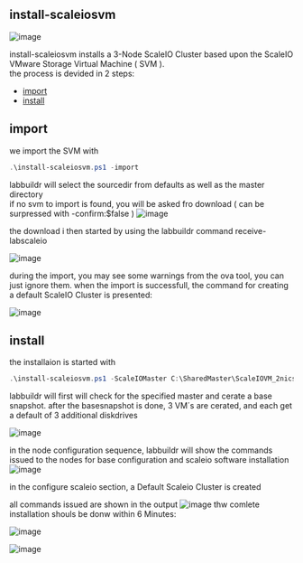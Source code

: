 ## install-scaleiosvm   

![image](https://cloud.githubusercontent.com/assets/8255007/17015009/11a78116-4f28-11e6-8255-c8ded6529acc.png)

install-scaleiosvm installs a 3-Node ScaleIO Cluster based upon the ScaleIO VMware Storage Virtual Machine ( SVM ).  
the process is devided in 2 steps:
* [import](http://labbuildr.readthedocs.io/en/master/Solutionpacks///install-scaleiosvm.ps1#import)
* [install](http://labbuildr.readthedocs.io/en/master/Solutionpacks///install-scaleiosvm.ps1#install)

## import  

we import the SVM with 
```Powershell
.\install-scaleiosvm.ps1 -import
```
labbuildr will select the sourcedir from defaults as well as the master directory  
if no svm to import is found, you will be asked fro download ( can be surpressed with -confirm:$false )
![image](https://cloud.githubusercontent.com/assets/8255007/17014178/723d85d4-4f23-11e6-9902-6f07029a45d5.png)

the download i then started by using the labbuildr command receive-labscaleio

![image](https://cloud.githubusercontent.com/assets/8255007/17014288/1ee2a4f4-4f24-11e6-8970-17ce85e6d507.png)  

during the import, you may see some warnings from the ova tool, you can just ignore them. 
when the import is successfull, the command for creating a default ScaleIO Cluster  is presented:

![image](https://cloud.githubusercontent.com/assets/8255007/17014369/8937e4ae-4f24-11e6-9e04-7509cecafe44.png)
 
## install 
the installaion is started with 
```Powershell
.\install-scaleiosvm.ps1 -ScaleIOMaster C:\SharedMaster\ScaleIOVM_2nics_2.0.6035.0
```
labbuildr will first will check for the specified master and cerate a base snapshot.
after the basesnapshot is done, 3 VM´s are cerated, and each get a default of 3 additional diskdrives

![image](https://cloud.githubusercontent.com/assets/8255007/17014512/3c8c9072-4f25-11e6-95fe-94dad028c770.png)

in the node configuration sequence, labbuildr will show the commands issued to the nodes for base configuration and scaleio software installation  
![image](https://cloud.githubusercontent.com/assets/8255007/17014792/dc52ed8a-4f26-11e6-9a70-064997d7739a.png)

in the configure scaleio section, a Default Scaleio Cluster is created

all commands issued are shown in the output
![image](https://cloud.githubusercontent.com/assets/8255007/17014930/90edbfb8-4f27-11e6-862d-eb1a86fbfb5a.png)
thw comlete installation shouls be donw within 6 Minutes:

![image](https://cloud.githubusercontent.com/assets/8255007/17014987/ed79e248-4f27-11e6-9741-432deb766c86.png)



![image](https://cloud.githubusercontent.com/assets/8255007/17015009/11a78116-4f28-11e6-8255-c8ded6529acc.png)


